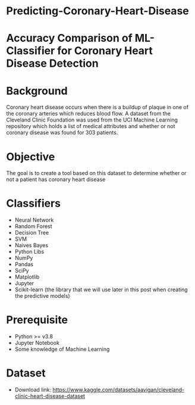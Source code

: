 # Predicting-Coronary-Heart-Disease

# Accuracy Comparison of ML-Classifier for Coronary Heart Disease Detection

# Background

Coronary heart disease occurs when there is a buildup of plaque in one of the coronary arteries which reduces blood flow. A dataset from the Cleveland Clinic Foundation was used from the UCI Machine Learning repository which holds a list of medical attributes and whether or not coronary disease was found for 303 patients.

# Objective
The goal is to create a tool based on this dataset to determine whether or not a patient has coronary heart disease

# Classifiers
- Neural Network
- Random Forest
- Decision Tree
- SVM
- Naives Bayes
- Python Libs
- NumPy
- Pandas
- SciPy
- Matplotlib
- Jupyter
- Scikit-learn (the library that we will use later in this post when creating the predictive models)

# Prerequisite
- Python >= v3.8
- Jupyter Notebook
- Some knowledge of Machine Learning

# Dataset
- Download link: https://www.kaggle.com/datasets/aavigan/cleveland-clinic-heart-disease-dataset
